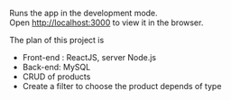 
Runs the app in the development mode.<br>
Open [http://localhost:3000](http://localhost:3000) to view it in the browser.

The plan of this project is
- Front-end : ReactJS, server Node.js
- Back-end: MySQL
- CRUD of products
- Create a filter to choose the product depends of type

